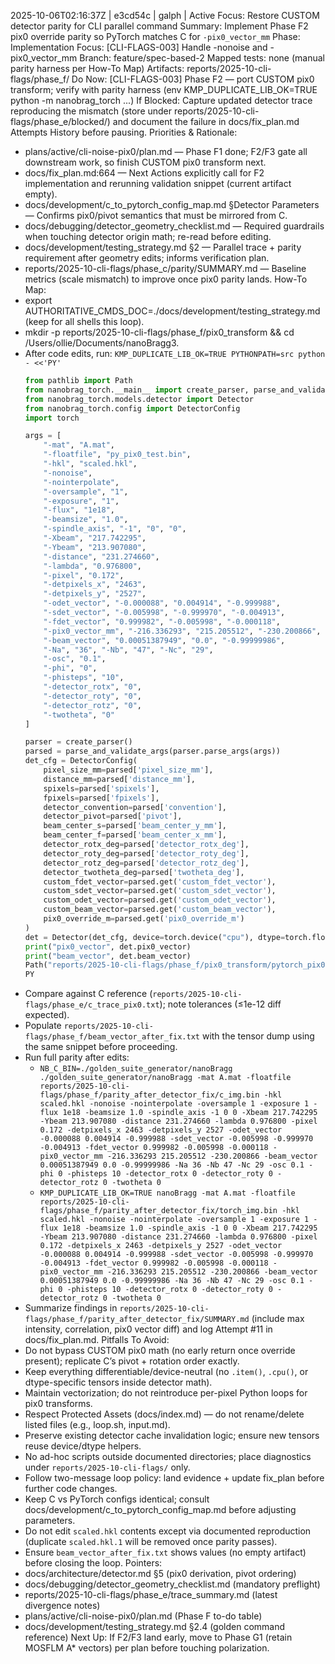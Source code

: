 2025-10-06T02:16:37Z | e3cd54c | galph | Active Focus: Restore CUSTOM detector parity for CLI parallel command
Summary: Implement Phase F2 pix0 override parity so PyTorch matches C for `-pix0_vector_mm`
Phase: Implementation
Focus: [CLI-FLAGS-003] Handle -nonoise and -pix0_vector_mm
Branch: feature/spec-based-2
Mapped tests: none (manual parity harness per How-To Map)
Artifacts: reports/2025-10-cli-flags/phase_f/
Do Now: [CLI-FLAGS-003] Phase F2 — port CUSTOM pix0 transform; verify with parity harness (env KMP_DUPLICATE_LIB_OK=TRUE python -m nanobrag_torch ...)
If Blocked: Capture updated detector trace reproducing the mismatch (store under reports/2025-10-cli-flags/phase_e/blocked/<timestamp>) and document the failure in docs/fix_plan.md Attempts History before pausing.
Priorities & Rationale:
- plans/active/cli-noise-pix0/plan.md — Phase F1 done; F2/F3 gate all downstream work, so finish CUSTOM pix0 transform next.
- docs/fix_plan.md:664 — Next Actions explicitly call for F2 implementation and rerunning validation snippet (current artifact empty).
- docs/development/c_to_pytorch_config_map.md §Detector Parameters — Confirms pix0/pivot semantics that must be mirrored from C.
- docs/debugging/detector_geometry_checklist.md — Required guardrails when touching detector origin math; re-read before editing.
- docs/development/testing_strategy.md §2 — Parallel trace + parity requirement after geometry edits; informs verification plan.
- reports/2025-10-cli-flags/phase_c/parity/SUMMARY.md — Baseline metrics (scale mismatch) to improve once pix0 parity lands.
How-To Map:
- export AUTHORITATIVE_CMDS_DOC=./docs/development/testing_strategy.md (keep for all shells this loop).
- mkdir -p reports/2025-10-cli-flags/phase_f/pix0_transform && cd /Users/ollie/Documents/nanoBragg3.
- After code edits, run:
  `KMP_DUPLICATE_LIB_OK=TRUE PYTHONPATH=src python - <<'PY'`
  ```python
  from pathlib import Path
  from nanobrag_torch.__main__ import create_parser, parse_and_validate_args
  from nanobrag_torch.models.detector import Detector
  from nanobrag_torch.config import DetectorConfig
  import torch

  args = [
      "-mat", "A.mat",
      "-floatfile", "py_pix0_test.bin",
      "-hkl", "scaled.hkl",
      "-nonoise",
      "-nointerpolate",
      "-oversample", "1",
      "-exposure", "1",
      "-flux", "1e18",
      "-beamsize", "1.0",
      "-spindle_axis", "-1", "0", "0",
      "-Xbeam", "217.742295",
      "-Ybeam", "213.907080",
      "-distance", "231.274660",
      "-lambda", "0.976800",
      "-pixel", "0.172",
      "-detpixels_x", "2463",
      "-detpixels_y", "2527",
      "-odet_vector", "-0.000088", "0.004914", "-0.999988",
      "-sdet_vector", "-0.005998", "-0.999970", "-0.004913",
      "-fdet_vector", "0.999982", "-0.005998", "-0.000118",
      "-pix0_vector_mm", "-216.336293", "215.205512", "-230.200866",
      "-beam_vector", "0.00051387949", "0.0", "-0.99999986",
      "-Na", "36", "-Nb", "47", "-Nc", "29",
      "-osc", "0.1",
      "-phi", "0",
      "-phisteps", "10",
      "-detector_rotx", "0",
      "-detector_roty", "0",
      "-detector_rotz", "0",
      "-twotheta", "0"
  ]

  parser = create_parser()
  parsed = parse_and_validate_args(parser.parse_args(args))
  det_cfg = DetectorConfig(
      pixel_size_mm=parsed['pixel_size_mm'],
      distance_mm=parsed['distance_mm'],
      spixels=parsed['spixels'],
      fpixels=parsed['fpixels'],
      detector_convention=parsed['convention'],
      detector_pivot=parsed['pivot'],
      beam_center_s=parsed['beam_center_y_mm'],
      beam_center_f=parsed['beam_center_x_mm'],
      detector_rotx_deg=parsed['detector_rotx_deg'],
      detector_roty_deg=parsed['detector_roty_deg'],
      detector_rotz_deg=parsed['detector_rotz_deg'],
      detector_twotheta_deg=parsed['twotheta_deg'],
      custom_fdet_vector=parsed.get('custom_fdet_vector'),
      custom_sdet_vector=parsed.get('custom_sdet_vector'),
      custom_odet_vector=parsed.get('custom_odet_vector'),
      custom_beam_vector=parsed.get('custom_beam_vector'),
      pix0_override_m=parsed.get('pix0_override_m')
  )
  det = Detector(det_cfg, device=torch.device("cpu"), dtype=torch.float64)
  print("pix0_vector", det.pix0_vector)
  print("beam_vector", det.beam_vector)
  Path("reports/2025-10-cli-flags/phase_f/pix0_transform/pytorch_pix0.txt").write_text(str(det.pix0_vector.tolist()))
  PY
- Compare against C reference (`reports/2025-10-cli-flags/phase_e/c_trace_pix0.txt`); note tolerances (≤1e-12 diff expected).
- Populate `reports/2025-10-cli-flags/phase_f/beam_vector_after_fix.txt` with the tensor dump using the same snippet before proceeding.
- Run full parity after edits:
  * `NB_C_BIN=./golden_suite_generator/nanoBragg ./golden_suite_generator/nanoBragg -mat A.mat -floatfile reports/2025-10-cli-flags/phase_f/parity_after_detector_fix/c_img.bin -hkl scaled.hkl -nonoise -nointerpolate -oversample 1 -exposure 1 -flux 1e18 -beamsize 1.0 -spindle_axis -1 0 0 -Xbeam 217.742295 -Ybeam 213.907080 -distance 231.274660 -lambda 0.976800 -pixel 0.172 -detpixels_x 2463 -detpixels_y 2527 -odet_vector -0.000088 0.004914 -0.999988 -sdet_vector -0.005998 -0.999970 -0.004913 -fdet_vector 0.999982 -0.005998 -0.000118 -pix0_vector_mm -216.336293 215.205512 -230.200866 -beam_vector 0.00051387949 0.0 -0.99999986 -Na 36 -Nb 47 -Nc 29 -osc 0.1 -phi 0 -phisteps 10 -detector_rotx 0 -detector_roty 0 -detector_rotz 0 -twotheta 0`
  * `KMP_DUPLICATE_LIB_OK=TRUE nanoBragg -mat A.mat -floatfile reports/2025-10-cli-flags/phase_f/parity_after_detector_fix/torch_img.bin -hkl scaled.hkl -nonoise -nointerpolate -oversample 1 -exposure 1 -flux 1e18 -beamsize 1.0 -spindle_axis -1 0 0 -Xbeam 217.742295 -Ybeam 213.907080 -distance 231.274660 -lambda 0.976800 -pixel 0.172 -detpixels_x 2463 -detpixels_y 2527 -odet_vector -0.000088 0.004914 -0.999988 -sdet_vector -0.005998 -0.999970 -0.004913 -fdet_vector 0.999982 -0.005998 -0.000118 -pix0_vector_mm -216.336293 215.205512 -230.200866 -beam_vector 0.00051387949 0.0 -0.99999986 -Na 36 -Nb 47 -Nc 29 -osc 0.1 -phi 0 -phisteps 10 -detector_rotx 0 -detector_roty 0 -detector_rotz 0 -twotheta 0`
- Summarize findings in `reports/2025-10-cli-flags/phase_f/parity_after_detector_fix/SUMMARY.md` (include max intensity, correlation, pix0 vector diff) and log Attempt #11 in docs/fix_plan.md.
Pitfalls To Avoid:
- Do not bypass CUSTOM pix0 math (no early return once override present); replicate C’s pivot + rotation order exactly.
- Keep everything differentiable/device-neutral (no `.item()`, `.cpu()`, or dtype-specific tensors inside detector math).
- Maintain vectorization; do not reintroduce per-pixel Python loops for pix0 transforms.
- Respect Protected Assets (docs/index.md) — do not rename/delete listed files (e.g., loop.sh, input.md).
- Preserve existing detector cache invalidation logic; ensure new tensors reuse device/dtype helpers.
- No ad-hoc scripts outside documented directories; place diagnostics under `reports/2025-10-cli-flags/` only.
- Follow two-message loop policy: land evidence + update fix_plan before further code changes.
- Keep C vs PyTorch configs identical; consult docs/development/c_to_pytorch_config_map.md before adjusting parameters.
- Do not edit `scaled.hkl` contents except via documented reproduction (duplicate `scaled.hkl.1` will be removed once parity passes).
- Ensure `beam_vector_after_fix.txt` shows values (no empty artifact) before closing the loop.
Pointers:
- docs/architecture/detector.md §5 (pix0 derivation, pivot ordering)
- docs/debugging/detector_geometry_checklist.md (mandatory preflight)
- reports/2025-10-cli-flags/phase_e/trace_summary.md (latest divergence notes)
- plans/active/cli-noise-pix0/plan.md (Phase F to-do table)
- docs/development/testing_strategy.md §2.4 (golden command reference)
Next Up: If F2/F3 land early, move to Phase G1 (retain MOSFLM A* vectors) per plan before touching polarization.
